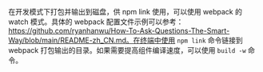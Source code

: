 在开发模式下打包并输出到磁盘，供 npm link 使用，可以使用 webpack 的 watch 模式。具体的 webpack 配置文件示例可以参考：https://github.com/ryanhanwu/How-To-Ask-Questions-The-Smart-Way/blob/main/README-zh_CN.md。在终端中使用 `npm link` 命令链接到 webpack 打包输出的目录。如果需要提高组件编译速度，可以使用 `build -w` 命令。
